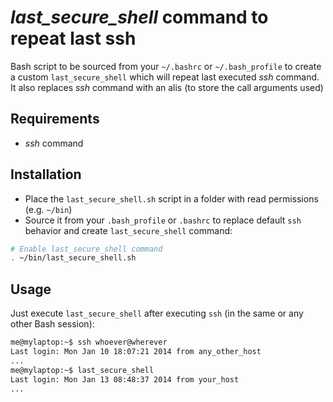 *last_secure_shell* command to repeat last ssh
==============================================

Bash script to be sourced from your `~/.bashrc` or `~/.bash_profile` to create a custom `last_secure_shell` which will repeat last executed *ssh* command. It also replaces *ssh* command with an alis (to store the call arguments used)


Requirements
------------

* *ssh* command


Installation
------------

* Place the `last_secure_shell.sh` script in a folder with read permissions (e.g. `~/bin`)
* Source it from your `.bash_profile` or `.bashrc` to replace default `ssh` behavior and create `last_secure_shell` command:

```bash
# Enable last_secure_shell command
. ~/bin/last_secure_shell.sh
```


Usage
-----
Just execute `last_secure_shell` after executing `ssh` (in the same or any other Bash session):

```bash
me@mylaptop:~$ ssh whoever@wherever
Last login: Mon Jan 10 18:07:21 2014 from any_other_host
...
me@mylaptop:~$ last_secure_shell
Last login: Mon Jan 13 08:48:37 2014 from your_host
...
```
